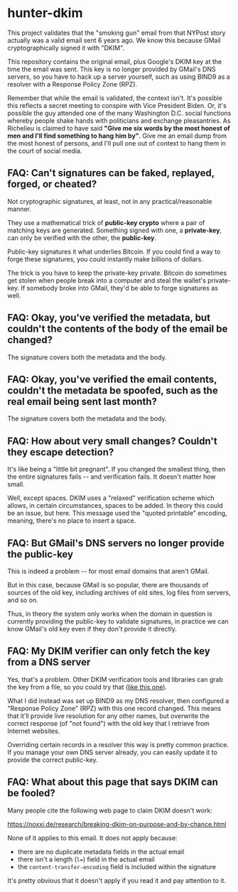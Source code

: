# hunter-dkim

This project validates that the "smoking gun" email from that NYPost story
actually was a valid email sent 6 years ago. We know this because GMail
cryptographically signed it with "DKIM".

This repository contains the original email, plus Google's DKIM key at the 
time the email was sent. This key is no longer provided by GMail's DNS
servers, so you have to hack up a server yourself, such as using BIND9
as a resolver with a Response Policy Zone (RPZ).

Remember that while the email is validated, the context isn't. It's possible this
reflects a secret meeting to conspire with Vice President Biden. Or, it's possible the
guy attended one of the many Washington D.C. social functions whereby people
shake hands with politicians and exchange pleasantries. As Richelieu is claimed to have
said **"Give me six words by the most honest of men and I'll find something to hang him by"**.
Give me an email dump from the most honest of persons, and I'll pull one out of context
to hang them in the court of social media.

## FAQ: Can't signatures can be faked, replayed, forged, or cheated?

Not cryptographic signatures, at least, not in any practical/reasonable manner.

They use a mathematical trick of **public-key crypto** where a pair of matching keys
are generated. Something signed with one, a **private-key**, can only be verified with the
other, the **public-key**.

Public-key signatures it what underlies Bitcoin. If you could find a way to forge these
signatures, you could instantly make billions of dollars.

The trick is you have to keep the private-key private. Bitcoin do sometimes get stolen
when people break into a computer and steal the wallet's private-key. If somebody broke
into GMail, they'd be able to forge signatures as well.

## FAQ: Okay, you've verified the metadata, but couldn't the contents of the body of the email be changed?

The signature covers both the metadata and the body.

## FAQ: Okay, you've verified the email contents, couldn't the metadata be spoofed, such as the real email being sent last month?

The signature covers both the metadata and the body.

## FAQ: How about very small changes? Couldn't they escape detection?

It's like being a "little bit pregnant". If you changed the smallest thing, then the entire
signatures fails -- and verification fails. It doesn't matter how small.

Well, except spaces. DKIM uses a "relaxed" verification scheme which allows, in certain
circumstances, spaces to be added. In theory this could be an issue, but
here. This message used the "quoted printable" encoding, meaning, there's no place
to insert a space.

## FAQ: But GMail's DNS servers no longer provide the public-key

This is indeed a problem -- for most email domains that aren't GMail.

But in this case, because GMail is so popular, there are thousands of sources
of the old key, including archives of old sites, log files from servers, and so
on.

Thus, in theory the system only works when the domain in question is currently
providing the public-key to validate signatures, in practice we can know GMail's
old key even if they don't provide it directly.

## FAQ: My DKIM verifier can only fetch the key from a DNS server

Yes, that's a problem. Other DKIM verification tools and libraries can grab
the key from a file, so you could try that ([like this one](https://gist.github.com/stevecheckoway/51e63d4c269bd2be4a50a3b39645a77c)).

What I did instead was set up BIND9 as my DNS resolver, then configured
a "Response Policy Zone" (RPZ) with this one record changed. This means
that it'll provide live resolution for any other names, but overwrite
the correct response (of "not found") with the old key that I retrieve
from Internet websites.

Overriding certain records in a resolver this way is pretty common practice.
If you manage your own DNS server already, you can easily update it to 
provide the correct public-key.

## FAQ: What about this page that says DKIM can be fooled?

Many people cite the following web page to claim DKIM doesn't work:

<https://noxxi.de/research/breaking-dkim-on-purpose-and-by-chance.html>

None of it applies to this email. It does not apply because:
- there are no duplicate metadata fields in the actual email
- there isn't a length (`l=`) field in the actual email
- the `content-transfer-encoding` field is included within the signature

It's pretty obvious that it doesn't apply if you read it and pay attention to it.








